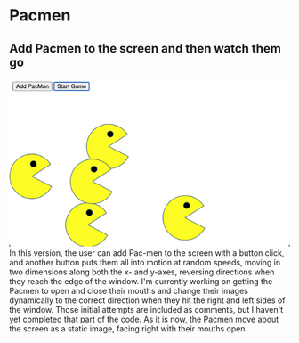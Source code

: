 # Pacmen
## Add Pacmen to the screen and then watch them go <br>
<img src="pacmen.png"><br>
In this version, the user can add Pac-men to the screen with a button click, and another button puts them all into motion at random speeds, moving in two dimensions along both the x- and y-axes, reversing directions when they reach the edge of the window. I'm currently working on getting the Pacmen to open and close their mouths and change their images dynamically to the correct direction when they hit the right and left sides of the window. Those initial attempts are included as comments, but I haven't yet completed that part of the code. As it is now, the Pacmen move about the screen as a static image, facing right with their mouths open.
